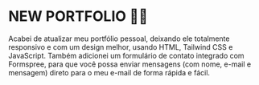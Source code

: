 <h1>NEW PORTFOLIO 👨‍🦱</h1>
<p>Acabei de atualizar meu portfólio pessoal, deixando ele totalmente responsivo e com um design melhor, usando HTML, Tailwind CSS e JavaScript.
Também adicionei um formulário de contato integrado com Formspree, para que você possa enviar mensagens (com nome, e-mail e mensagem) direto para o meu e-mail de forma rápida e fácil.</p>
